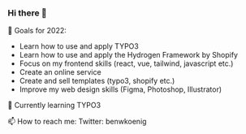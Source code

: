 ### Hi there 👋

🔭 Goals for 2022:
- Learn how to use and apply TYPO3
- Learn how to use and apply the Hydrogen Framework by Shopify
- Focus on my frontend skills (react, vue, tailwind, javascript etc.)
- Create an online service
- Create and sell templates (typo3, shopify etc.)
- Improve my web design skills (Figma, Photoshop, Illustrator)

🌱 Currently learning TYPO3

📫 How to reach me:
Twitter: benwkoenig

